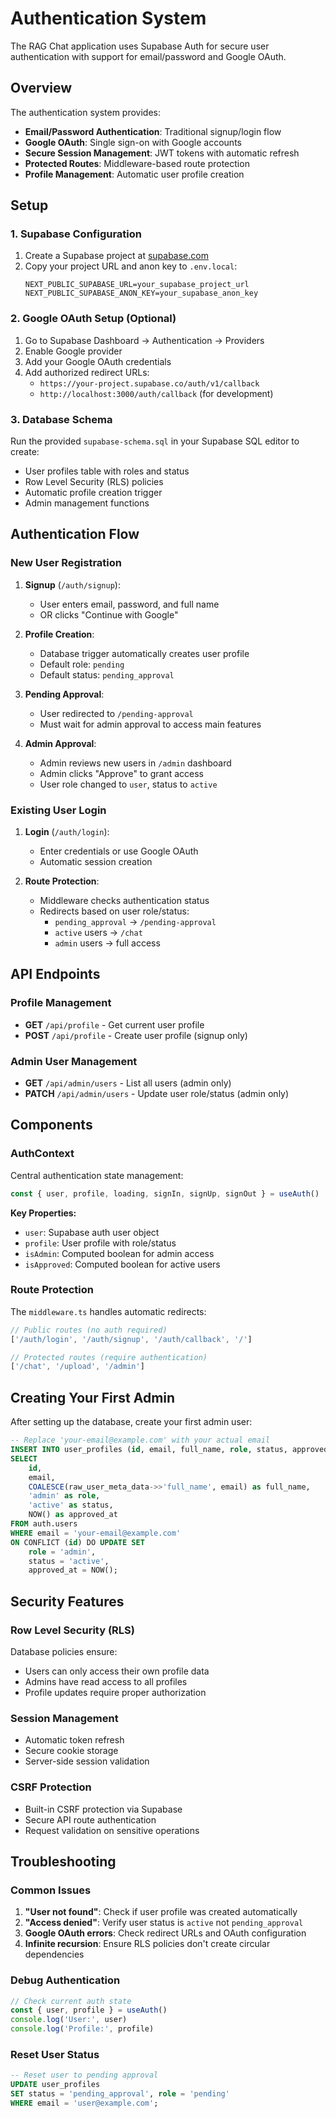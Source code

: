 # Authentication System

The RAG Chat application uses Supabase Auth for secure user authentication with support for email/password and Google OAuth.

## Overview

The authentication system provides:
- **Email/Password Authentication**: Traditional signup/login flow
- **Google OAuth**: Single sign-on with Google accounts  
- **Secure Session Management**: JWT tokens with automatic refresh
- **Protected Routes**: Middleware-based route protection
- **Profile Management**: Automatic user profile creation

## Setup

### 1. Supabase Configuration

1. Create a Supabase project at [supabase.com](https://supabase.com)
2. Copy your project URL and anon key to `.env.local`:
   ```env
   NEXT_PUBLIC_SUPABASE_URL=your_supabase_project_url
   NEXT_PUBLIC_SUPABASE_ANON_KEY=your_supabase_anon_key
   ```

### 2. Google OAuth Setup (Optional)

1. Go to Supabase Dashboard → Authentication → Providers
2. Enable Google provider
3. Add your Google OAuth credentials
4. Add authorized redirect URLs:
   - `https://your-project.supabase.co/auth/v1/callback`
   - `http://localhost:3000/auth/callback` (for development)

### 3. Database Schema

Run the provided `supabase-schema.sql` in your Supabase SQL editor to create:
- User profiles table with roles and status
- Row Level Security (RLS) policies  
- Automatic profile creation trigger
- Admin management functions

## Authentication Flow

### New User Registration

1. **Signup** (`/auth/signup`):
   - User enters email, password, and full name
   - OR clicks "Continue with Google"

2. **Profile Creation**:
   - Database trigger automatically creates user profile
   - Default role: `pending`
   - Default status: `pending_approval`

3. **Pending Approval**:
   - User redirected to `/pending-approval`
   - Must wait for admin approval to access main features

4. **Admin Approval**:
   - Admin reviews new users in `/admin` dashboard
   - Admin clicks "Approve" to grant access
   - User role changed to `user`, status to `active`

### Existing User Login

1. **Login** (`/auth/login`):
   - Enter credentials or use Google OAuth
   - Automatic session creation

2. **Route Protection**:
   - Middleware checks authentication status
   - Redirects based on user role/status:
     - `pending_approval` → `/pending-approval`
     - `active` users → `/chat`
     - `admin` users → full access

## API Endpoints

### Profile Management

- **GET** `/api/profile` - Get current user profile
- **POST** `/api/profile` - Create user profile (signup only)

### Admin User Management  

- **GET** `/api/admin/users` - List all users (admin only)
- **PATCH** `/api/admin/users` - Update user role/status (admin only)

## Components

### AuthContext

Central authentication state management:

```typescript
const { user, profile, loading, signIn, signUp, signOut } = useAuth()
```

**Key Properties:**
- `user`: Supabase auth user object
- `profile`: User profile with role/status
- `isAdmin`: Computed boolean for admin access
- `isApproved`: Computed boolean for active users

### Route Protection

The `middleware.ts` handles automatic redirects:

```typescript
// Public routes (no auth required)
['/auth/login', '/auth/signup', '/auth/callback', '/']

// Protected routes (require authentication)  
['/chat', '/upload', '/admin']
```

## Creating Your First Admin

After setting up the database, create your first admin user:

```sql
-- Replace 'your-email@example.com' with your actual email
INSERT INTO user_profiles (id, email, full_name, role, status, approved_at)
SELECT 
    id, 
    email, 
    COALESCE(raw_user_meta_data->>'full_name', email) as full_name,
    'admin' as role,
    'active' as status,
    NOW() as approved_at
FROM auth.users 
WHERE email = 'your-email@example.com'
ON CONFLICT (id) DO UPDATE SET 
    role = 'admin',
    status = 'active',
    approved_at = NOW();
```

## Security Features

### Row Level Security (RLS)

Database policies ensure:
- Users can only access their own profile data
- Admins have read access to all profiles
- Profile updates require proper authorization

### Session Management

- Automatic token refresh
- Secure cookie storage
- Server-side session validation

### CSRF Protection

- Built-in CSRF protection via Supabase
- Secure API route authentication
- Request validation on sensitive operations

## Troubleshooting

### Common Issues

1. **"User not found"**: Check if user profile was created automatically
2. **"Access denied"**: Verify user status is `active` not `pending_approval`
3. **Google OAuth errors**: Check redirect URLs and OAuth configuration
4. **Infinite recursion**: Ensure RLS policies don't create circular dependencies

### Debug Authentication

```typescript
// Check current auth state
const { user, profile } = useAuth()
console.log('User:', user)
console.log('Profile:', profile)
```

### Reset User Status

```sql
-- Reset user to pending approval
UPDATE user_profiles 
SET status = 'pending_approval', role = 'pending'
WHERE email = 'user@example.com';
```